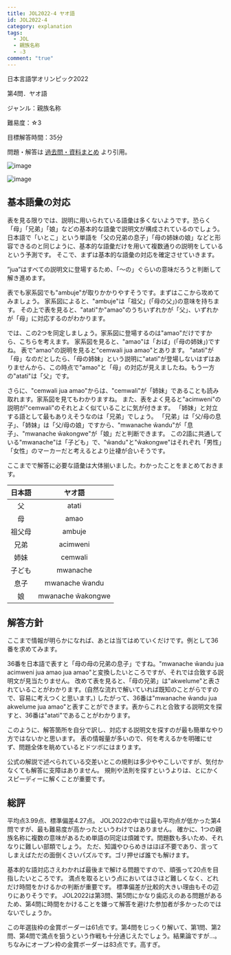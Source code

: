 ```yaml
---
title: JOL2022-4 ヤオ語
id: JOL2022-4
category: explanation
tags:
  - JOL
  - 親族名称
  - ☆3
comment: "true"
---
```

日本言語学オリンピック2022

第4問．ヤオ語

ジャンル：親族名称

難易度：☆3

目標解答時間：35分

問題・解答は
[過去問・資料まとめ](https://iolingjapan.org/preparation/)
より引用。

![image](./problem1.jpg)

![image](./problem2.jpg)

## 基本語彙の対応

表を見る限りでは、説明に用いられている語彙は多くないようです。恐らく「母」「兄弟」「娘」などの基本的な語彙で説明文が構成されているのでしょう。
日本語で「いとこ」という単語を「父の兄弟の息子」「母の姉妹の娘」などと形容できるのと同じように、基本的な語彙だけを用いて複数通りの説明をしているという予測です。
そこで、まずは基本的な語彙の対応を確定させていきます。

”jua”はすべての説明文に登場するため、「～の」ぐらいの意味だろうと判断して解き進めます。

表でも家系図でも"ambuje"が取りかかりやすそうです。まずはここから攻めてみましょう。
家系図によると、"ambuje"は「祖父」(「母の父」)の意味を持ちます。
その上で表を見ると、"atati"か"amao"のうちいずれかが「父」、いずれかが「母」に対応するのがわかります。

では、この2つを同定しましょう。家系図に登場するのは"amao"だけですから、こちらを考えます。
家系図を見ると、"amao"は「おば」(「母の姉妹」)ですね。
表で"amao"の説明を見ると"cemwali jua amao"とあります。
"atati"が「母」なのだとしたら、「母の姉妹」という説明に"atati"が登場しないはずはありませんから、この時点で"amao"と「母」の対応が見えましたね。もう一方の"atati"は「父」です。

さらに、"cemwali jua amao"からは、"cemwali"が「姉妹」であることも読み取れます。家系図を見てもわかりますね。
また、表をよく見ると"acimweni"の説明が"cemwali"のそれとよく似ていることに気が付きます。
「姉妹」と対立する語として最もありえそうなのは「兄弟」でしょう。
「兄弟」は「父/母の息子」、「姉妹」は「父/母の娘」ですから、"mwanache ŵandu"が「息子」、"mwanache ŵakongwe"が「娘」だと判断できます。
この2語に共通している"mwanache"は「子ども」で、"ŵandu"と"ŵakongwe"はそれぞれ「男性」「女性」のマーカーだと考えるとより辻褄が合いそうです。

ここまでで解答に必要な語彙は大体揃いました。わかったことをまとめておきます。

| 日本語 | ヤオ語 |
| :-: | :-: |
| 父 | atati |
| 母 | amao |
| 祖父母 | ambuje |
| 兄弟 | acimweni |
| 姉妹 | cemwali |
| 子ども | mwanache |
| 息子 | mwanache ŵandu |
| 娘 | mwanache ŵakongwe |

## 解答方針

ここまで情報が明らかになれば、あとは当てはめていくだけです。例として36番を求めてみます。

36番を日本語で表すと「母の母の兄弟の息子」ですね。"mwanache ŵandu jua acimweni jua amao jua amao"と変換したいところですが、それでは合致する説明文が見当たりません。
改めて表を見ると、「母の兄弟」は"akwelume"と表されていることがわかります。(自然な流れで解いていれば既知のことがらですので、容易に考えつくと思います。)
したがって、36番は"mwanache ŵandu jua akwelume jua amao"と表すことができます。表からこれと合致する説明文を探すと、36番は"atati"であることがわかります。

このように、解答箇所を自分で訳し、対応する説明文を探すのが最も簡単なやり方ではないかと思います。
表の情報量が多いので、何を考えるかを明確にせず、問題全体を眺めているとドツボにはまります。

公式の解説で述べられている交差いとこの規則は多少ややこしいですが、気付かなくても解答に支障はありません。
規則や法則を探すというよりは、とにかくスピーディーに解くことが重要です。

## 総評

平均点3.99点、標準偏差4.27点。
JOL2022の中では最も平均点が低かった第4問ですが、最も難易度が高かったというわけではありません。
確かに、1つの親族名称に複数の意味があるため単語の同定は煩雑です。問題数も多いため、それなりに難しい部類でしょう。
ただ、知識やひらめきはほぼ不要であり、言ってしまえばただの面倒くさいパズルです。ゴリ押せば誰でも解けます。

基本的な語対応さえわかれば最後まで解ける問題ですので、頑張って20点を目指したいところです。
満点を取るという点においてはさほど難しくなく、どれだけ時間をかけるかの判断が重要です。
標準偏差が比較的大きい理由もその辺りにありそうです。
JOL2022は第3問、第5問にかなり歯応えのある問題があるため、第4問に時間をかけることを嫌って解答を避けた参加者が多かったのではないでしょうか。

この年選抜枠の金賞ボーダーは61点です。第4問をじっくり解いて、第1問、第2問、第4問で満点を狙うという作戦も十分通じえたでしょう。結果論ですが...。
ちなみにオープン枠の金賞ボーダーは83点です。高すぎ。

